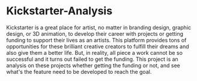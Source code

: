 # Kickstarter-Analysis
Kickstarter is a great place for artist, no matter in branding design, graphic design, or 3D animation, to develop their career with projects or getting funding to support their lives as an artists. This platform provides tons of opportunities for these brilliant creative creators to fulfill their dreams and also give them a better life. But, in reality, all piece a work cannot be so successful and it turns out failed to get the funding. This project is an analysis on these projects whether getting the funding or not, and see what's the feature need to be developed to reach the goal.
